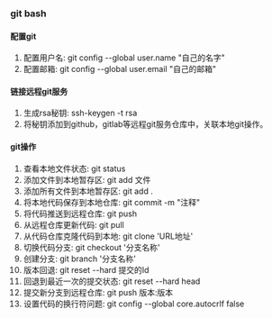 ### git bash

#### 配置git
1. 配置用户名: git config --global user.name "自己的名字"
2. 配置邮箱: git config --global user.email "自己的邮箱"

#### 链接远程git服务
1. 生成rsa秘钥: ssh-keygen -t rsa
2. 将秘钥添加到github，gitlab等远程git服务仓库中，关联本地git操作。

#### git操作

1. 查看本地文件状态: git status
2. 添加文件到本地暂存区: git add 文件
3. 添加所有文件到本地暂存区: git add .
4. 将本地代码保存到本地仓库: git commit -m "注释"
5. 将代码推送到远程仓库: git push
6. 从远程仓库更新代码: git pull
7. 从代码仓库克隆代码到本地: git clone 'URL地址'
8. 切换代码分支: git checkout '分支名称'
9. 创建分支: git branch '分支名称'
10. 版本回退: git reset --hard 提交的Id
11. 回退到最近一次的提交状态: git reset --hard head
12. 提交新分支到远程仓库: git push 版本:版本
13. 设置代码的换行符问题: git config --global core.autocrlf false
